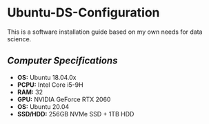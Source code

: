 # Ubuntu-DS-Configuration

This is a software installation guide based on my own needs for data science.

## *Computer Specifications*
* **OS:** Ubuntu 18.04.0x
* **PCPU:** Intel Core i5-9H
* **RAM:**  32
* **GPU:** NVIDIA GeForce RTX 2060
* **OS:** Ubuntu 20.04
* **SSD/HDD:** 256GB NVMe SSD + 1TB HDD
